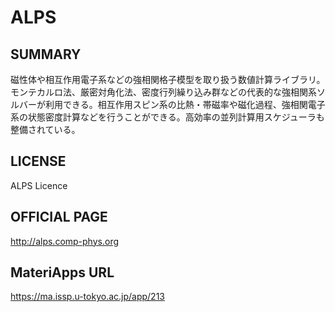 # ALPS 

## SUMMARY 

 磁性体や相互作用電子系などの強相関格子模型を取り扱う数値計算ライブラリ。モンテカルロ法、厳密対角化法、密度行列繰り込み群などの代表的な強相関系ソルバーが利用できる。相互作用スピン系の比熱・帯磁率や磁化過程、強相関電子系の状態密度計算などを行うことができる。高効率の並列計算用スケジューラも整備されている。

## LICENSE 

 ALPS Licence 

## OFFICIAL PAGE 

 http://alps.comp-phys.org

## MateriApps URL 

 https://ma.issp.u-tokyo.ac.jp/app/213

